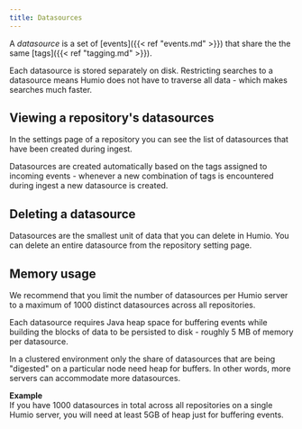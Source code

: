 ```yaml
---
title: Datasources
---
```


A _datasource_ is a set of [events]({{< ref "events.md" >}}) that share
the the same [tags]({{< ref "tagging.md" >}}).

Each datasource is stored separately on disk. Restricting searches to a datasource
means Humio does not have to traverse all data - which makes searches much faster.

## Viewing a repository's datasources

In the settings page of a repository you can see the list of datasources that have
been created during ingest.

Datasources are created automatically based on  the tags assigned to incoming
events - whenever a new combination of tags is encountered during ingest a new datasource is created.

## Deleting a datasource

Datasources are the smallest unit of data that you can delete in Humio.
You can delete an entire datasource from the repository setting page.

## Memory usage

We recommend that you limit the number of datasources per Humio server to
a maximum of 1000 distinct datasources across all repositories.

Each datasource requires Java heap space for buffering events while building the
blocks of data to be persisted to disk - roughly 5 MB of memory per datasource.

In a clustered environment only the share of datasources that
are being "digested" on a particular node need heap for buffers.
In other words, more servers can accommodate more datasources.

__Example__  
If you have 1000 datasources in total across all repositories on a single
Humio server, you will need at least 5GB of heap just for buffering events.
